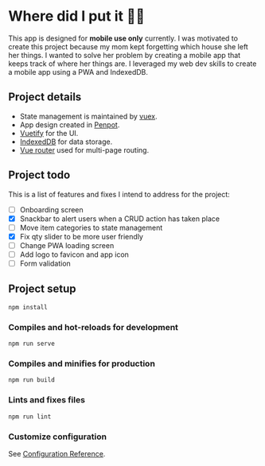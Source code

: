 # Where did I put it :woman_shrugging:

This app is designed for **mobile use only** currently. I was motivated to create this project because my mom kept forgetting which house she left her things. I wanted to solve her problem by creating a mobile app that keeps track of where her things are. I leveraged my web dev skills to create a mobile app using a PWA and IndexedDB.

## Project details
- State management is maintained by [vuex](https://vuex.vuejs.org/).
- App design created in [Penpot](https://penpot.app/).
- [Vuetify](https://vuetifyjs.com/en/) for the UI.
- [IndexedDB](https://github.com/jakearchibald/idb) for data storage.
- [Vue router](https://router.vuejs.org/) used for multi-page routing. 

## Project todo
This is a list of features and fixes I intend to address for the project:

- [ ] Onboarding screen
- [X] Snackbar to alert users when a CRUD action has taken place
- [ ] Move item categories to state management
- [X] Fix qty slider to be more user friendly
- [ ] Change PWA loading screen
- [ ] Add logo to favicon and app icon
- [ ] Form validation

## Project setup
```
npm install
```

### Compiles and hot-reloads for development
```
npm run serve
```

### Compiles and minifies for production
```
npm run build
```

### Lints and fixes files
```
npm run lint
```

### Customize configuration
See [Configuration Reference](https://cli.vuejs.org/config/).
